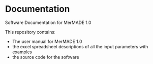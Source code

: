 # Documentation
Software Documentation for MerMADE 1.0

This repository contains:
- The user manual for MerMADE 1.0
- the excel spreadsheet descriptions of all the input parameters with examples
- the source code for the software
